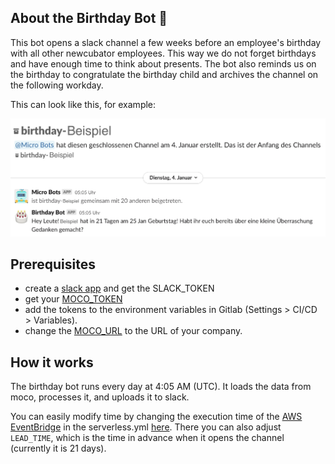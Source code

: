## About the Birthday Bot :birthday:

This bot opens a slack channel a few weeks before an employee's birthday with all other newcubator employees. This way we do not forget
birthdays and have enough time to think about presents. The bot also reminds us on the birthday to congratulate the birthday child and
archives the channel on the following workday.

This can look like this, for example:

![Birthday Bot](birthday-bot.png)

## Prerequisites

- create a [slack app](https://api.slack.com/authentication/basics) and get the SLACK_TOKEN
- get your [MOCO_TOKEN](https://www.mocoapp.com/funktionen/20-connect/inhalt/52-schnittstellen)
- add the tokens to the environment variables in Gitlab (Settings > CI/CD > Variables).
- change the [MOCO_URL](https://gitlab.com/newcubator/micro-bots/-/blob/main/src/functions/birthday.ts) to the URL of your company.

## How it works

The birthday bot runs every day at 4:05 AM (UTC). It loads the data from moco, processes it, and uploads it to slack.

You can easily modify time by changing the execution time of the [AWS EventBridge](https://docs.aws.amazon.com/eventbridge/) in the serverless.yml [here](https://gitlab.com/newcubator/micro-bots/-/blob/main/serverless.yml).
There you can also adjust `LEAD_TIME`, which is the time in advance when it opens the channel (currently it is 21 days).
